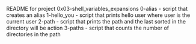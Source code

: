README for project 0x03-shell_variables_expansions
0-alias - script that creates an alias
1-hello_you - script that prints hello user where user is the current user
2-path  - script that prints the path and the last sorted in the directory will be action
3-paths - script that counts the number of directories in the path
